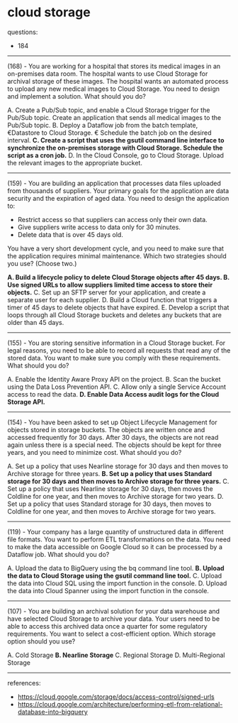 # cloud storage

questions:
- 184

---

(168) - You are working for a hospital that stores its medical images in an on-premises data room. The hospital wants to use Cloud Storage for archival storage of these images. The hospital wants an automated process to upload any new medical images to Cloud Storage. You need to design and implement a solution. What should you do?

A. Create a Pub/Sub topic, and enable a Cloud Storage trigger for the Pub/Sub topic. Create an application that sends all medical images to the Pub/Sub topic.
B. Deploy a Dataflow job from the batch template, €Datastore to Cloud Storage. € Schedule the batch job on the desired interval.
**C. Create a script that uses the gsutil command line interface to synchronize the on-premises storage with Cloud Storage. Schedule the script as a cron job.**
D. In the Cloud Console, go to Cloud Storage. Upload the relevant images to the appropriate bucket.

---

(159) - You are building an application that processes data files uploaded from thousands of suppliers. Your primary goals for the application are data security and the expiration of aged data. You need to design the application to:

- Restrict access so that suppliers can access only their own data. 
- Give suppliers write access to data only for 30 minutes.
- Delete data that is over 45 days old.
  
You have a very short development cycle, and you need to make sure that the application requires minimal maintenance. Which two strategies should you use? (Choose two.)

**A. Build a lifecycle policy to delete Cloud Storage objects after 45 days.
B. Use signed URLs to allow suppliers limited time access to store their objects.**
C. Set up an SFTP server for your application, and create a separate user for each supplier.
D. Build a Cloud function that triggers a timer of 45 days to delete objects that have expired.
E. Develop a script that loops through all Cloud Storage buckets and deletes any buckets that are older than 45 days.

---

(155) - You are storing sensitive information in a Cloud Storage bucket. For legal reasons, you need to be able to record all requests that read any of the stored data. You want to make sure you comply with these requirements. What should you do?

A. Enable the Identity Aware Proxy API on the project.
B. Scan the bucket using the Data Loss Prevention API.
C. Allow only a single Service Account access to read the data. 
**D. Enable Data Access audit logs for the Cloud Storage API.**

---

(154) - You have been asked to set up Object Lifecycle Management for objects stored in storage buckets. The objects are written once and accessed frequently for 30 days. After 30 days, the objects are not read again unless there is a special need. The objects should be kept for three years, and you need to minimize cost. What should you do?

A. Set up a policy that uses Nearline storage for 30 days and then moves to Archive storage for three years. 
**B. Set up a policy that uses Standard storage for 30 days and then moves to Archive storage for three years.**
C. Set up a policy that uses Nearline storage for 30 days, then moves the Coldline for one year, and then moves to Archive storage for two years.
D. Set up a policy that uses Standard storage for 30 days, then moves to Coldline for one year, and then moves to Archive storage for two years.

---

(119) - Your company has a large quantity of unstructured data in different file formats. You want to perform ETL transformations on the data. You need to make the data accessible on Google Cloud so it can be processed by a Dataflow job. What should you do?

A. Upload the data to BigQuery using the bq command line tool.
**B. Upload the data to Cloud Storage using the gsutil command line tool.**
C. Upload the data into Cloud SQL using the import function in the console.
D. Upload the data into Cloud Spanner using the import function in the console.

---

(107) - You are building an archival solution for your data warehouse and have selected Cloud Storage to archive your data. Your users need to be able to
access this archived data once a quarter for some regulatory requirements. You want to select a cost-efficient option. Which storage option should you use?

A. Cold Storage
**B. Nearline Storage**
C. Regional Storage
D. Multi-Regional Storage

---

references:

- https://cloud.google.com/storage/docs/access-control/signed-urls
- https://cloud.google.com/architecture/performing-etl-from-relational-database-into-bigquery
